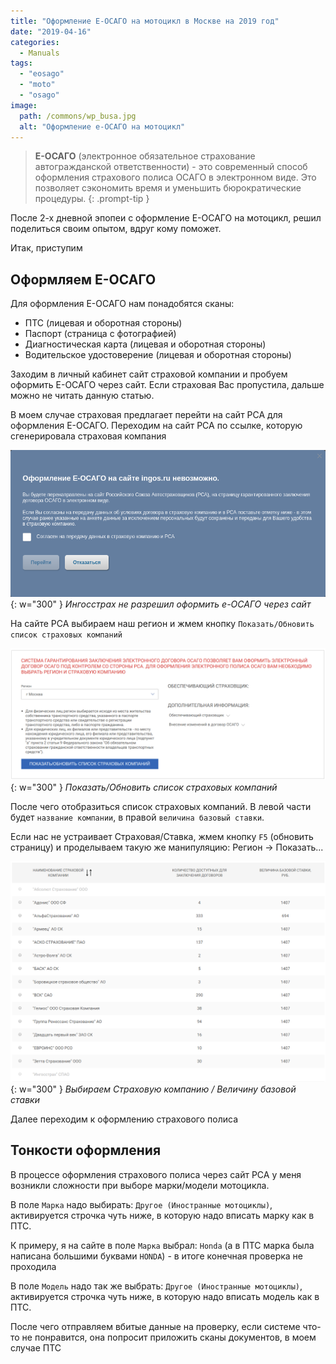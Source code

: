```yaml
---
title: "Оформление Е-ОСАГО на мотоцикл в Москве на 2019 год"
date: "2019-04-16"
categories: 
  - Manuals
tags: 
  - "eosago"
  - "moto"
  - "osago"
image:
  path: /commons/wp_busa.jpg
  alt: "Оформление е-ОСАГО на мотоцикл"
---
```


> **Е-ОСАГО** (электронное обязательное страхование автогражданской ответственности) - это современный способ оформления страхового полиса ОСАГО в электронном виде. Это позволяет сэкономить время и уменьшить бюрократические процедуры.
{: .prompt-tip }

После 2-х дневной эпопеи с оформление Е-ОСАГО на мотоцикл, решил поделиться своим опытом, вдруг кому поможет.

Итак, приступим

## Оформляем Е-ОСАГО

Для оформления Е-ОСАГО нам понадобятся сканы:

- ПТС (лицевая и оборотная стороны)
- Паспорт (страница с фотографией)
- Диагностическая карта (лицевая и оборотная стороны)
- Водительское удостоверение (лицевая и оборотная стороны)

Заходим в личный кабинет сайт страховой компании и пробуем оформить Е-ОСАГО через сайт. Если страховая Вас пропустила, дальше можно не читать данную статью.

В моем случае страховая предлагает перейти на сайт РСА для оформления Е-ОСАГО. Переходим на сайт РСА по ссылке, которую сгенерировала страховая компания

![Ингосстрах не разрешил оформить е-ОСАГО через сайт](/assets/img/posts/2019/04/16/wp_ingos.png){: w="300" }
_Ингосстрах не разрешил оформить е-ОСАГО через сайт_

На сайте РСА выбираем наш регион и жмем кнопку `Показать/Обновить список страховых компаний`

![Показать/Обновить список страховых компаний](/assets/img/posts/2019/04/16/wp_rsa1.png){: w="300" }
_Показать/Обновить список страховых компаний_

После чего отобразиться список страховых компаний. В левой части будет `название компании`, в правой `величина базовый ставки`.

Если нас не устраивает Страховая/Ставка, жмем кнопку `F5` (обновить страницу) и проделываем такую же манипуляцию: Регион -> Показать...

![Выбираем Страховую компанию / Величину базовой ставки](/assets/img/posts/2019/04/16/wp_rsa2.png){: w="300" }
_Выбираем Страховую компанию / Величину базовой ставки_

Далее переходим к оформлению страхового полиса

## Тонкости оформления

В процессе оформления страхового полиса через сайт РСА у меня возникли сложности при выборе марки/модели мотоцикла.

В поле `Марка` надо выбирать: `Другое (Иностранные мотоциклы)`, активируется строчка чуть ниже, в которую надо вписать марку как в ПТС.

К примеру, я на сайте в поле `Марка` выбрал: `Honda` (а в ПТС марка была написана большими буквами `HONDA`) - в итоге конечная проверка не проходила

В поле `Модель` надо так же выбрать: `Другое (Иностранные мотоциклы)`, активируется строчка чуть ниже, в которую надо вписать модель как в ПТС.

После чего отправляем вбитые данные на проверку, если системе что-то не понравится, она попросит приложить сканы документов, в моем случае ПТС
